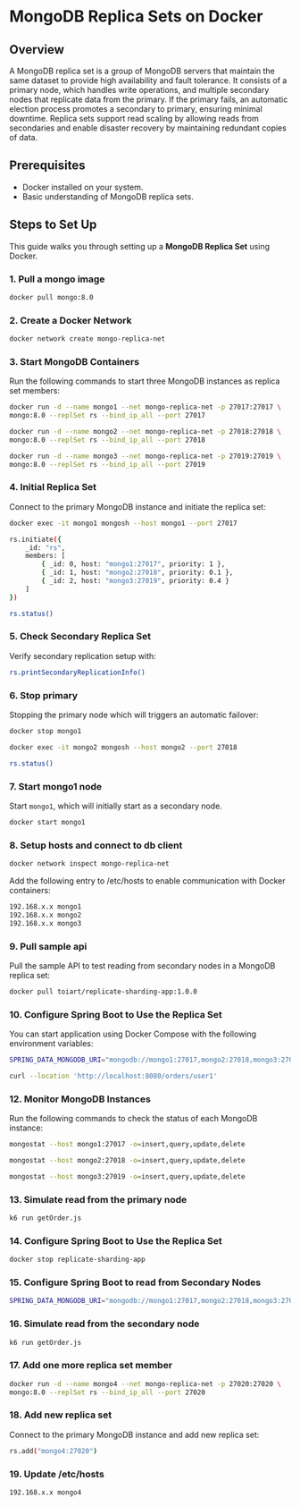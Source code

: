 # MongoDB Replica Sets on Docker

## Overview
A MongoDB replica set is a group of MongoDB servers that maintain the same dataset to provide high availability and fault tolerance. It consists of a primary node, which handles write operations, and multiple secondary nodes that replicate data from the primary. If the primary fails, an automatic election process promotes a secondary to primary, ensuring minimal downtime. Replica sets support read scaling by allowing reads from secondaries and enable disaster recovery by maintaining redundant copies of data.

## Prerequisites
- Docker installed on your system.
- Basic understanding of MongoDB replica sets.

## Steps to Set Up
This guide walks you through setting up a **MongoDB Replica Set** using Docker.

### 1. Pull a mongo image
```sh
docker pull mongo:8.0
```

### 2. Create a Docker Network
```sh
docker network create mongo-replica-net
```

### 3. Start MongoDB Containers
Run the following commands to start three MongoDB instances as replica set members:

```sh
docker run -d --name mongo1 --net mongo-replica-net -p 27017:27017 \
mongo:8.0 --replSet rs --bind_ip_all --port 27017
```
```sh
docker run -d --name mongo2 --net mongo-replica-net -p 27018:27018 \
mongo:8.0 --replSet rs --bind_ip_all --port 27018
```
```sh
docker run -d --name mongo3 --net mongo-replica-net -p 27019:27019 \
mongo:8.0 --replSet rs --bind_ip_all --port 27019
```

### 4. Initial Replica Set
Connect to the primary MongoDB instance and initiate the replica set:
```sh
docker exec -it mongo1 mongosh --host mongo1 --port 27017
```
```sh
rs.initiate({
    _id: "rs",
    members: [
        { _id: 0, host: "mongo1:27017", priority: 1 },
        { _id: 1, host: "mongo2:27018", priority: 0.1 },
        { _id: 2, host: "mongo3:27019", priority: 0.4 }
    ]
})
```
```sh
rs.status()
```

### 5. Check Secondary Replica Set
Verify secondary replication setup with:
```sh
rs.printSecondaryReplicationInfo()
```

### 6. Stop primary
Stopping the primary node which will triggers an automatic failover:
```sh
docker stop mongo1
```
```sh
docker exec -it mongo2 mongosh --host mongo2 --port 27018
```
```sh
rs.status()
```

### 7. Start mongo1 node
Start `mongo1`, which will initially start as a secondary node.
```sh
docker start mongo1
```

### 8. Setup hosts and connect to db client
```sh
docker network inspect mongo-replica-net
```
Add the following entry to /etc/hosts to enable communication with Docker containers:
```sh
192.168.x.x mongo1
192.168.x.x mongo2
192.168.x.x mongo3
```

### 9. Pull sample api
Pull the sample API to test reading from secondary nodes in a MongoDB replica set:
```sh
docker pull toiart/replicate-sharding-app:1.0.0
```

### 10. Configure Spring Boot to Use the Replica Set
You can start application using Docker Compose with the following environment variables:
```sh
SPRING_DATA_MONGODB_URI="mongodb://mongo1:27017,mongo2:27018,mongo3:27019/product_db?replicaSet=rs" docker-compose up -d
```
```sh
curl --location 'http://localhost:8080/orders/user1'
```

### 12. Monitor MongoDB Instances
Run the following commands to check the status of each MongoDB instance:

```sh
mongostat --host mongo1:27017 -o=insert,query,update,delete
```
```sh
mongostat --host mongo2:27018 -o=insert,query,update,delete
```
```sh
mongostat --host mongo3:27019 -o=insert,query,update,delete
```

### 13. Simulate read from the primary node
```sh
k6 run getOrder.js
```

### 14. Configure Spring Boot to Use the Replica Set
```sh
docker stop replicate-sharding-app
```

### 15. Configure Spring Boot to read from Secondary Nodes
```sh
SPRING_DATA_MONGODB_URI="mongodb://mongo1:27017,mongo2:27018,mongo3:27019/product_db?replicaSet=rs&readPreference=secondaryPreferred" docker-compose up -d
```

### 16. Simulate read from the secondary node
```sh
k6 run getOrder.js
```

### 17. Add one more replica set member
```sh
docker run -d --name mongo4 --net mongo-replica-net -p 27020:27020 \
mongo:8.0 --replSet rs --bind_ip_all --port 27020
```

### 18. Add new replica set
Connect to the primary MongoDB instance and add new replica set:
```sh
rs.add("mongo4:27020")
```

### 19. Update /etc/hosts
```sh
192.168.x.x mongo4
```
